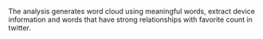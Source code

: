 The analysis generates word cloud using meaningful words, extract device information and words that have strong relationships with favorite count in twitter.
